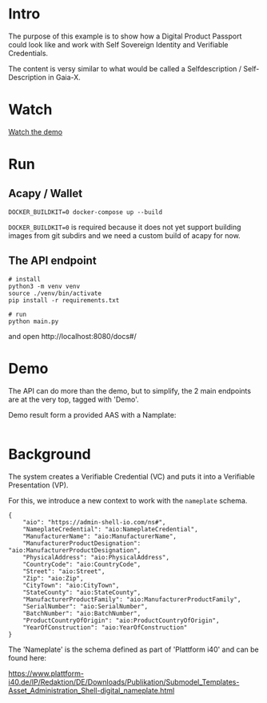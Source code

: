 # Intro

The purpose of this example is to show how a Digital Product Passport could look like and work with Self Sovereign Identity and Verifiable Credentials.

The content is versy similar to what would be called a Selfdescription / Self-Description in Gaia-X.


# Watch
[Watch the demo](https://drive.google.com/file/d/1gRdPqekbplKX68aD2hrzJuNwUd_ihaEk/view?usp=sharing)

# Run

## Acapy / Wallet
```
DOCKER_BUILDKIT=0 docker-compose up --build
```
`DOCKER_BUILDKIT=0` is required because it does not yet support building images from git subdirs and we need a custom build of acapy for now.

## The API endpoint
```
# install
python3 -m venv venv
source ./venv/bin/activate
pip install -r requirements.txt

# run
python main.py
```
and open http://localhost:8080/docs#/

# Demo
The API can do more than the demo, but to simplify, the 2 main endpoints are at the very top, tagged with 'Demo'.

Demo result form a provided AAS with a Namplate:
```

```

# Background
The system creates a Verifiable Credential (VC) and puts it into a Verifiable Presentation (VP).

For this, we introduce a new context to work with the `nameplate` schema.
```
{
    "aio": "https://admin-shell-io.com/ns#",
    "NameplateCredential": "aio:NameplateCredential",
    "ManufacturerName": "aio:ManufacturerName",
    "ManufacturerProductDesignation": "aio:ManufacturerProductDesignation",
    "PhysicalAddress": "aio:PhysicalAddress",
    "CountryCode": "aio:CountryCode",
    "Street": "aio:Street",
    "Zip": "aio:Zip",
    "CityTown": "aio:CityTown",
    "StateCounty": "aio:StateCounty",
    "ManufacturerProductFamily": "aio:ManufacturerProductFamily",
    "SerialNumber": "aio:SerialNumber",
    "BatchNumber": "aio:BatchNumber",
    "ProductCountryOfOrigin": "aio:ProductCountryOfOrigin",
    "YearOfConstruction": "aio:YearOfConstruction"
}
```

The 'Nameplate' is the schema defined as part of 'Plattform i40' and can be found here:

https://www.plattform-i40.de/IP/Redaktion/DE/Downloads/Publikation/Submodel_Templates-Asset_Administration_Shell-digital_nameplate.html


